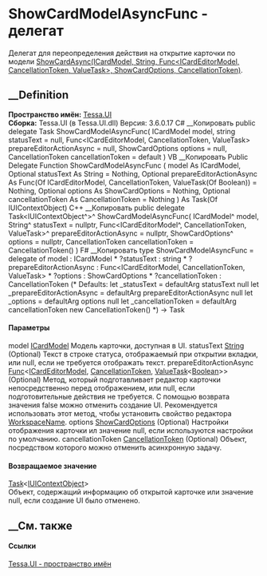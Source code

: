 # ShowCardModelAsyncFunc - делегат
Делегат для переопределения действия на открытие карточки по модели
[ShowCardAsync(ICardModel, String, Func<ICardEditorModel, CancellationToken,
ValueTask<Boolean>>, ShowCardOptions,
CancellationToken)](M_Tessa_UI_IUIHost_ShowCardAsync_1.htm).
## __Definition
 **Пространство имён:** [Tessa.UI](N_Tessa_UI.htm)  
 **Сборка:** Tessa.UI (в Tessa.UI.dll) Версия: 3.6.0.17
C# __Копировать
     public delegate Task<IUIContextObject> ShowCardModelAsyncFunc(
    	ICardModel model,
    	string statusText = null,
    	Func<ICardEditorModel, CancellationToken, ValueTask<bool>> prepareEditorActionAsync = null,
    	ShowCardOptions options = null,
    	CancellationToken cancellationToken = default
    )
VB __Копировать
     Public Delegate Function ShowCardModelAsyncFunc ( 
    	model As ICardModel,
    	Optional statusText As String = Nothing,
    	Optional prepareEditorActionAsync As Func(Of ICardEditorModel, CancellationToken, ValueTask(Of Boolean)) = Nothing,
    	Optional options As ShowCardOptions = Nothing,
    	Optional cancellationToken As CancellationToken = Nothing
    ) As Task(Of IUIContextObject)
C++ __Копировать
     public delegate Task<IUIContextObject^>^ ShowCardModelAsyncFunc(
    	ICardModel^ model, 
    	String^ statusText = nullptr, 
    	Func<ICardEditorModel^, CancellationToken, ValueTask<bool>>^ prepareEditorActionAsync = nullptr, 
    	ShowCardOptions^ options = nullptr, 
    	CancellationToken cancellationToken = CancellationToken()
    )
F# __Копировать
     type ShowCardModelAsyncFunc = 
        delegate of 
            model : ICardModel * 
            ?statusText : string * 
            ?prepareEditorActionAsync : Func<ICardEditorModel, CancellationToken, ValueTask<bool>> * 
            ?options : ShowCardOptions * 
            ?cancellationToken : CancellationToken 
    (* Defaults:
            let _statusText = defaultArg statusText null
            let _prepareEditorActionAsync = defaultArg prepareEditorActionAsync null
            let _options = defaultArg options null
            let _cancellationToken = defaultArg cancellationToken new CancellationToken()
    *)
    -> Task<IUIContextObject>
#### Параметры
model [ICardModel](T_Tessa_UI_Cards_ICardModel.htm)
    Модель карточки, доступная в UI.
statusText [String](https://learn.microsoft.com/dotnet/api/system.string)
(Optional)
    Текст в строке статуса, отображаемый при открытии вкладки, или null, если не требуется отображать текст.
prepareEditorActionAsync
[Func](https://learn.microsoft.com/dotnet/api/system.func-3)<[ICardEditorModel](T_Tessa_UI_Cards_ICardEditorModel.htm),
[CancellationToken](https://learn.microsoft.com/dotnet/api/system.threading.cancellationtoken),
[ValueTask](https://learn.microsoft.com/dotnet/api/system.threading.tasks.valuetask-1)<[Boolean](https://learn.microsoft.com/dotnet/api/system.boolean)>>
(Optional)
     Метод, который подготавливает редактор карточки непосредственно перед отображением, или null, если подготовительные действия не требуется.
С помощью возврата значения false можно отменить создание UI.
Рекомендуется использовать этот метод, чтобы установить свойство редактора
[WorkspaceName](P_Tessa_UI_Cards_ICardEditorModel_WorkspaceName.htm).
options [ShowCardOptions](T_Tessa_UI_ShowCardOptions.htm) (Optional)
    Настройки отображения карточки ил значение null, если используются настройки по умолчанию.
cancellationToken
[CancellationToken](https://learn.microsoft.com/dotnet/api/system.threading.cancellationtoken)
(Optional)
    Объект, посредством которого можно отменить асинхронную задачу.
#### Возвращаемое значение
[Task](https://learn.microsoft.com/dotnet/api/system.threading.tasks.task-1)<[IUIContextObject](T_Tessa_UI_IUIContextObject.htm)>  
Объект, содержащий информацию об открытой карточке или значение null, если
создание UI было отменено.
##  __См. также
#### Ссылки
[Tessa.UI - пространство имён](N_Tessa_UI.htm)
